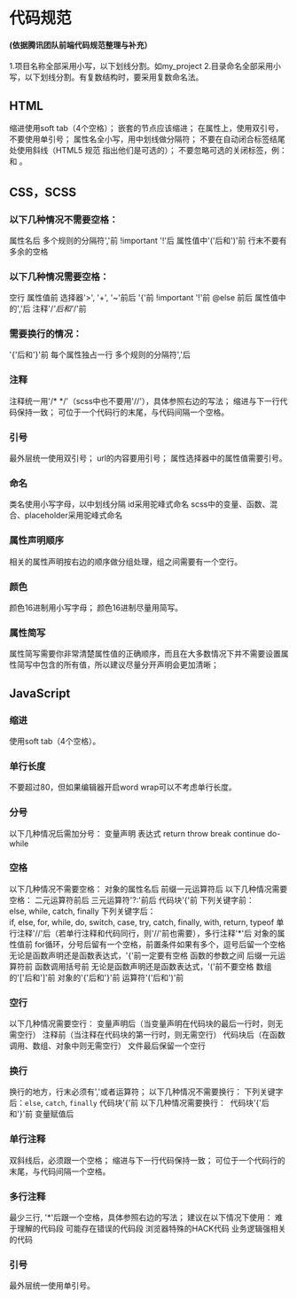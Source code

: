 # 代码规范
#### (依据腾讯团队前端代码规范整理与补充）


1.项目名称全部采用小写，以下划线分割。如my_project
2.目录命名全部采用小写，以下划线分割。有复数结构时，要采用复数命名法。


## HTML
缩进使用soft tab（4个空格）；
嵌套的节点应该缩进；
在属性上，使用双引号，不要使用单引号；
属性名全小写，用中划线做分隔符；
不要在自动闭合标签结尾处使用斜线（HTML5 规范 指出他们是可选的）；
不要忽略可选的关闭标签，例：</li> 和 </body>。


## CSS，SCSS


### 以下几种情况不需要空格：
属性名后
多个规则的分隔符','前
!important '!'后
属性值中'('后和')'前
行末不要有多余的空格
### 以下几种情况需要空格：
空行
属性值前
选择器'>', '+', '~'前后
'{'前
!important '!'前
@else 前后
属性值中的','后
注释'/*'后和'*/'前
### 需要换行的情况：
'{'后和'}'前
每个属性独占一行
多个规则的分隔符','后
### 注释
注释统一用'/* */'（scss中也不要用'//'），具体参照右边的写法；
缩进与下一行代码保持一致；
可位于一个代码行的末尾，与代码间隔一个空格。
### 引号
最外层统一使用双引号；
url的内容要用引号；
属性选择器中的属性值需要引号。
### 命名 
类名使用小写字母，以中划线分隔
id采用驼峰式命名
scss中的变量、函数、混合、placeholder采用驼峰式命名
### 属性声明顺序
相关的属性声明按右边的顺序做分组处理，组之间需要有一个空行。
### 颜色
颜色16进制用小写字母；
颜色16进制尽量用简写。
### 属性简写
属性简写需要你非常清楚属性值的正确顺序，而且在大多数情况下并不需要设置属性简写中包含的所有值，所以建议尽量分开声明会更加清晰；


## JavaScript
### 缩进
使用soft tab（4个空格）。
### 单行长度
不要超过80，但如果编辑器开启word wrap可以不考虑单行长度。
### 分号
以下几种情况后需加分号：
变量声明
表达式
return
throw
break
continue
do-while
### 空格
以下几种情况不需要空格：
对象的属性名后 前缀一元运算符后
以下几种情况需要空格：
二元运算符前后
三元运算符'?:'前后
代码块'{'前
下列关键字前：else, while, catch, finally
下列关键字后：if, else, for, while, do, switch, case, try, catch, finally, with, return, typeof
单行注释'//'后（若单行注释和代码同行，则'//'前也需要），多行注释'*'后
对象的属性值前
for循环，分号后留有一个空格，前置条件如果有多个，逗号后留一个空格
无论是函数声明还是函数表达式，'{'前一定要有空格
函数的参数之间
后缀一元运算符前
函数调用括号前
无论是函数声明还是函数表达式，'('前不要空格
数组的'['后和']'前
对象的'{'后和'}'前
运算符'('后和')'前
### 空行
以下几种情况需要空行：
变量声明后（当变量声明在代码块的最后一行时，则无需空行）
注释前（当注释在代码块的第一行时，则无需空行）
代码块后（在函数调用、数组、对象中则无需空行）
文件最后保留一个空行
### 换行
换行的地方，行末必须有','或者运算符；
以下几种情况不需要换行：
下列关键字后：`else`, `catch`, `finally` 代码块'{'前
以下几种情况需要换行：
 代码块'{'后和'}'前
变量赋值后
### 单行注释
双斜线后，必须跟一个空格；
缩进与下一行代码保持一致；
可位于一个代码行的末尾，与代码间隔一个空格。
### 多行注释
最少三行, '*'后跟一个空格，具体参照右边的写法；
建议在以下情况下使用：
难于理解的代码段
可能存在错误的代码段
浏览器特殊的HACK代码
业务逻辑强相关的代码
### 引号
最外层统一使用单引号。


